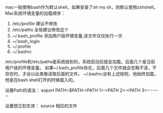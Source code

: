 mac一般使用bash作为默认shell，如果安装了oh my sh，则默认使用zshshell。
Mac系统环境变量的加载顺序：

1. /etc/profile      建议不修改
2. /etc/paths        全局建议修改这个
3. ~/.bash_profile   添加用户级环境变量,该文件仅仅执行一次
4. ~/.bash_login 
5. ~/.profile 
6. ~/.bashrc

/etc/profile和/etc/paths是系统级别的，系统启动后就会加载。后面几个是当前用户级的环境变量。
如果~/.bash_profile存在，后面几个文件就会忽略不读，不存在时，才会以此类推读取后面的文件。
~/.bashrc没有上述规则，他始终加载，他是在bash shell打开的时候载入的。

设置Path的语法：
export PATH=$PATH:<PATH 1>:<PATH 2>:<PATH 3>:------:<PATH N>

设置想立刻生效：
source 相应的文件
